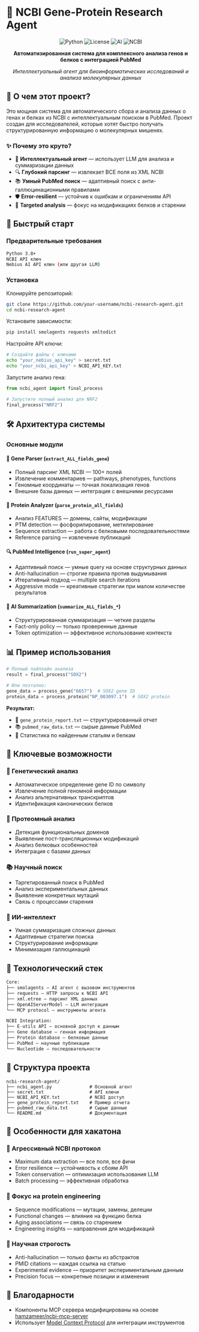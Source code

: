 # 🧬 NCBI Gene-Protein Research Agent

<div align="center">

![Python](https://img.shields.io/badge/Python-3.8+-blue.svg)
![License](https://img.shields.io/badge/License-MIT-green.svg)
![AI](https://img.shields.io/badge/AI-Agent-orange.svg)
![NCBI](https://img.shields.io/badge/NCBI-API-lightblue.svg)

**Автоматизированная система для комплексного анализа генов и белков с интеграцией PubMed**

*Интеллектуальный агент для биоинформатических исследований и анализа молекулярных данных*

</div>

## 🎯 О чем этот проект?

Это мощная система для автоматического сбора и анализа данных о генах и белках из NCBI с интеллектуальным поиском в PubMed. Проект создан для исследователей, которые хотят быстро получать структурированную информацию о молекулярных мишенях.

### ✨ Почему это круто?

- 🧠 **Интеллектуальный агент** — использует LLM для анализа и суммаризации данных  
- 🔍 **Глубокий парсинг** — извлекает ВСЕ поля из XML NCBI  
- 📚 **Умный PubMed поиск** — адаптивный поиск с анти-галлюцинационными правилами  
- 🛡️ **Error-resilient** — устойчив к ошибкам и ограничениям API  
- 🎯 **Targeted analysis** — фокус на модификациях белков и старении  

## 🚀 Быстрый старт

### Предварительные требования

```bash
Python 3.8+
NCBI API ключ
Nebius AI API ключ (или другая LLM)
```

### Установка

Клонируйте репозиторий:
```bash
git clone https://github.com/your-username/ncbi-research-agent.git
cd ncbi-research-agent
```

Установите зависимости:
```bash
pip install smolagents requests xmltodict
```

Настройте API ключи:
```bash
# Создайте файлы с ключами
echo "your_nebius_api_key" > secret.txt
echo "your_ncbi_api_key" > NCBI_API_KEY.txt
```

Запустите анализ гена:
```python
from ncbi_agent import final_process

# Запустите полный анализ для NRF2
final_process("NRF2")
```

## 🛠️ Архитектура системы

### Основные модули

#### 🧬 Gene Parser (`extract_ALL_fields_gene`)
- Полный парсинг XML NCBI — 100+ полей  
- Извлечение комментариев — pathways, phenotypes, functions  
- Геномные координаты — точная локализация генов  
- Внешние базы данных — интеграция с внешними ресурсами  

#### 🧫 Protein Analyzer (`parse_protein_all_fields`)
- Анализ FEATURES — домены, сайты, модификации  
- PTM detection — фосфорилирование, метилирование  
- Sequence extraction — работа с белковыми последовательностями  
- Reference parsing — извлечение публикаций  

#### 🔍 PubMed Intelligence (`run_super_agent`)
- Адаптивный поиск — умные query на основе структурных данных  
- Anti-hallucination — строгие правила против выдумывания  
- Итеративный подход — multiple search iterations  
- Aggressive mode — креативные стратегии при малом количестве результатов  

#### 🧠 AI Summarization (`summarize_ALL_fields_*`)
- Структурированная суммаризация — четкие разделы  
- Fact-only policy — только проверенные данные  
- Token optimization — эффективное использование контекста  

## 📊 Пример использования

```python
# Полный пайплайн анализа
result = final_process("SOX2")

# Или поэтапно:
gene_data = process_gene("6657")  # SOX2 gene ID
protein_data = process_protein("NP_003097.1")  # SOX2 protein
```

**Результат:**
- 📄 `gene_protein_report.txt` — структурированный отчет  
- 📚 `pubmed_raw_data.txt` — сырые данные PubMed  
- 🎯 Статистика по найденным статьям и белкам  

## 🎯 Ключевые возможности

### 🧬 Генетический анализ
- Автоматическое определение gene ID по символу  
- Извлечение полной геномной информации  
- Анализ альтернативных транскриптов  
- Идентификация канонических белков  

### 🧫 Протеомный анализ
- Детекция функциональных доменов  
- Выявление пост-трансляционных модификаций  
- Анализ белковых особенностей  
- Интеграция с базами данных  

### 📚 Научный поиск
- Таргетированный поиск в PubMed  
- Анализ экспериментальных данных  
- Выявление конкретных мутаций  
- Связь с процессами старения  

### 🧠 ИИ-интеллект
- Умная суммаризация сложных данных  
- Адаптивные стратегии поиска  
- Структурирование информации  
- Минимизация галлюцинаций  

## 🔧 Технологический стек

```python
Core:
├── smolagents — AI агент с вызовом инструментов
├── requests — HTTP запросы к NCBI API  
├── xml.etree — парсинг XML данных
├── OpenAIServerModel — LLM интеграция
└── MCP protocol — инструменты агента

NCBI Integration:
├── E-utils API — основной доступ к данным
├── Gene database — генная информация
├── Protein database — белковые данные
├── PubMed — научные публикации
└── Nucleotide — последовательности
```

## 📁 Структура проекта

```text
ncbi-research-agent/
├── ncbi_agent.py              # Основной агент
├── secret.txt                 # API ключи
├── NCBI_API_KEY.txt           # NCBI доступ
├── gene_protein_report.txt    # Пример отчета
├── pubmed_raw_data.txt        # Сырые данные
└── README.md                  # Документация
```

## 🎪 Особенности для хакатона

### 🚀 Агрессивный NCBI протокол
- Maximum data extraction — все поля, все фичи  
- Error resilience — устойчивость к сбоям API  
- Token conservation — оптимизация использования LLM  
- Batch processing — эффективная обработка  

### 🧪 Фокус на protein engineering
- Sequence modifications — мутации, замены, делеции  
- Functional changes — влияние на функцию белка  
- Aging associations — связь со старением  
- Engineering insights — направления для модификаций  

### 🔬 Научная строгость
- Anti-hallucination — только факты из абстрактов  
- PMID citations — каждая ссылка на статью  
- Experimental evidence — приоритет экспериментальным данным  
- Precision focus — конкретные позиции и изменения

## 🙏 Благодарности

- Компоненты MCP сервера модифицированы на основе [hamzameer/ncbi-mcp-server](https://github.com/hamzameer/ncbi-mcp-server)
- Использует [Model Context Protocol](https://github.com/modelcontextprotocol) для интеграции инструментов
